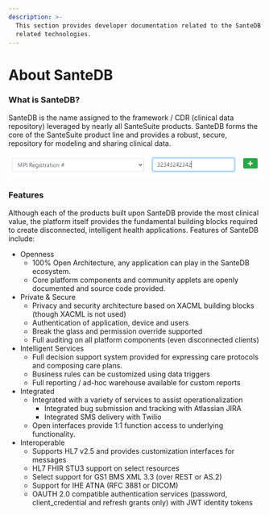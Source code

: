 ```yaml
---
description: >-
  This section provides developer documentation related to the SanteDB CDR and
  related technologies.
---
```


# About SanteDB

### What is SanteDB?

SanteDB is the name assigned to the framework / CDR \(clinical data repository\) leveraged by nearly all SanteSuite products. SanteDB forms the core of the SanteSuite product line and provides a robust, secure, repository for modeling and sharing clinical data.

![Figure 1 - SanteDB and SanteSuite](../../.gitbook/assets/image%20%2856%29.png)

### Features

Although each of the products built upon SanteDB provide the most clinical value, the platform itself provides the fundamental building blocks required to create disconnected, intelligent health applications. Features of SanteDB include:

* Openness
  * 100% Open Architecture, any application can play in the SanteDB ecosystem.
  * Core platform components and community applets are openly documented and source code provided.
* Private & Secure
  * Privacy and security architecture based on XACML building blocks \(though XACML is not used\)
  * Authentication of application, device and users
  * Break the glass and permission override supported
  * Full auditing on all platform components \(even disconnected clients\)
* Intelligent Services
  * Full decision support system provided for expressing care protocols and composing care plans.
  * Business rules can be customized using data triggers
  * Full reporting / ad-hoc warehouse available for custom reports
* Integrated
  * Integrated with a variety of services to assist operationalization
    * Integrated bug submission and tracking with Atlassian JIRA
    * Integrated SMS delivery with Twilio
  * Open interfaces provide 1:1 function access to underlying functionality.
* Interoperable
  * Supports HL7 v2.5 and provides customization interfaces for messages
  * HL7 FHIR STU3 support on select resources
  * Select support for GS1 BMS XML 3.3 \(over REST or AS.2\)
  * Support for IHE ATNA \(RFC 3881 or DICOM\)
  * OAUTH 2.0 compatible authentication services \(password, client\_credential and refresh grants only\) with JWT identity tokens

